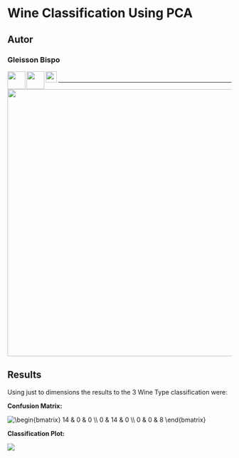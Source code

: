 # Wine Classification Using PCA

## Autor
### Gleisson Bispo

[<img src = https://pngimg.com/uploads/linkedIn/linkedIn_PNG27.png width=40 align="left">](https://www.linkedin.com/in/gleissonbispo/)

[<img src = https://image.flaticon.com/icons/png/512/37/37318.png width=40 align="left">](https://github.com/gleissonbispo)

[<img src = http://www.bipr.net/images/k.png width=25 align="left">](https://www.kaggle.com/gleissonbispo)


<img src = https://www.fundermax.at/fileadmin/redakteure/_processed_/2/0/csm_0085_268ce06b9f.jpg width=10>

---
<img src = https://www.girltalktv.com/wp-content/uploads/2017/12/health-benefits-wine.png width=600>

## Results
Using just to dimensions the results to the 3 Wine Type classification were:


**Confusion Matrix:**
  
<img src="https://latex.codecogs.com/gif.latex?\begin{bmatrix}&space;14&space;&&space;0&space;&&space;0&space;\\&space;0&space;&&space;14&space;&&space;0&space;\\&space;0&space;&&space;0&space;&&space;8&space;\end{bmatrix}" title="\begin{bmatrix} 14 & 0 & 0 \\ 0 & 14 & 0 \\ 0 & 0 & 8 \end{bmatrix}" /></a>


**Classification Plot:**

<img src = https://raw.githubusercontent.com/gleissonbispo/PCA-Principal_Components_Analysis/master/Wine-Classification/Result.PNG>

